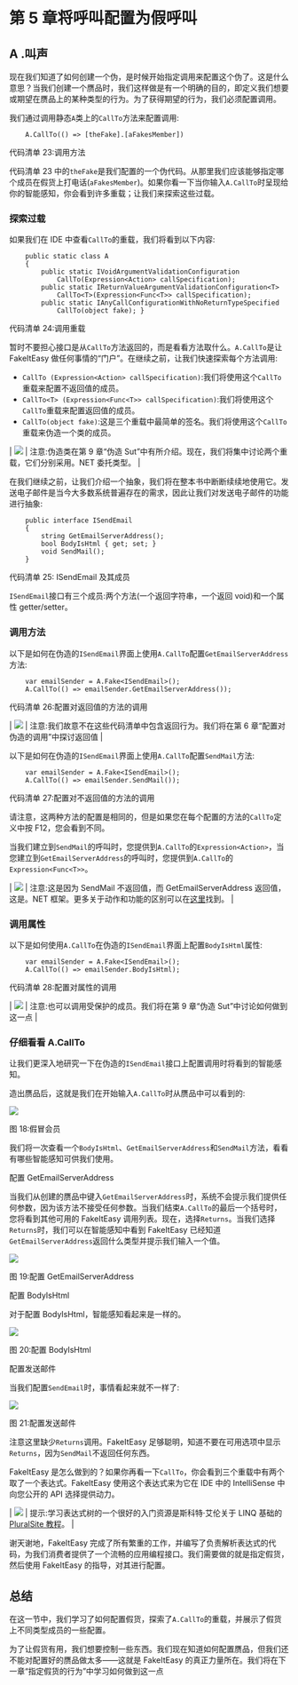# 第 5 章将呼叫配置为假呼叫

## A .叫声

现在我们知道了如何创建一个伪，是时候开始指定调用来配置这个伪了。这是什么意思？当我们创建一个赝品时，我们这样做是有一个明确的目的，即定义我们想要或期望在赝品上的某种类型的行为。为了获得期望的行为，我们必须配置调用。

我们通过调用静态`A`类上的`CallTo`方法来配置调用:

```
    A.CallTo(() => [theFake].[aFakesMember])

```

代码清单 23:调用方法

代码清单 23 中的`theFake`是我们配置的一个伪代码。从那里我们应该能够指定哪个成员在假货上打电话(`aFakesMember`)。如果你看一下当你输入`A.CallTo`时呈现给你的智能感知，你会看到许多重载；让我们来探索这些过载。

### 探索过载

如果我们在 IDE 中查看`CallTo`的重载，我们将看到以下内容:

```
    public static class A
    {
        public static IVoidArgumentValidationConfiguration
            CallTo(Expression<Action> callSpecification);
        public static IReturnValueArgumentValidationConfiguration<T>
            CallTo<T>(Expression<Func<T>> callSpecification);
        public static IAnyCallConfigurationWithNoReturnTypeSpecified
            CallTo(object fake); }

```

代码清单 24:调用重载

暂时不要担心接口是从`CallTo`方法返回的，而是看看方法取什么。`A.CallTo`是让 FakeItEasy 做任何事情的“门户”。在继续之前，让我们快速探索每个方法调用:

*   `CallTo (Expression<Action> callSpecification)`:我们将使用这个`CallTo`重载来配置不返回值的成员。
*   `CallTo<T> (Expression<Func<T>> callSpecification)`:我们将使用这个`CallTo`重载来配置返回值的成员。
*   `CallTo(object fake)`:这是三个重载中最简单的签名。我们将使用这个`CallTo`重载来伪造一个类的成员。

| ![](../Images/note.png) | 注意:伪造类在第 9 章“伪造 Sut”中有所介绍。现在，我们将集中讨论两个重载，它们分别采用。NET 委托类型。 |

在我们继续之前，让我们介绍一个抽象，我们将在整本书中断断续续地使用它。发送电子邮件是当今大多数系统普遍存在的需求，因此让我们对发送电子邮件的功能进行抽象:

```
    public interface ISendEmail
    {   
        string GetEmailServerAddress();
        bool BodyIsHtml { get; set; }
        void SendMail();
    }

```

代码清单 25: ISendEmail 及其成员

`ISendEmail`接口有三个成员:两个方法(一个返回字符串，一个返回 void)和一个属性 getter/setter。

### 调用方法

以下是如何在伪造的`ISendEmail`界面上使用`A.CallTo`配置`GetEmailServerAddress`方法:

```
    var emailSender = A.Fake<ISendEmail>();
    A.CallTo(() => emailSender.GetEmailServerAddress());

```

代码清单 26:配置对返回值的方法的调用

| ![](../Images/note.png) | 注意:我们故意不在这些代码清单中包含返回行为。我们将在第 6 章“配置对伪造的调用”中探讨返回值 |

以下是如何在伪造的`ISendEmail`界面上使用`A.CallTo`配置`SendMail`方法:

```
    var emailSender = A.Fake<ISendEmail>();
    A.CallTo(() => emailSender.SendMail());

```

代码清单 27:配置对不返回值的方法的调用

请注意，这两种方法的配置是相同的，但是如果您在每个配置的方法的`CallTo`定义中按 F12，您会看到不同。

当我们建立到`SendMail`的呼叫时，您提供到`A.CallTo`的`Expression<Action>`，当您建立到`GetEmailServerAddress`的呼叫时，您提供到`A.CallTo`的`Expression<Func<T>>`。

| ![](../Images/note.png) | 注意:这是因为 SendMail 不返回值，而 GetEmailServerAddress 返回值，这是。NET 框架。更多关于动作<t>和功能<t>的区别可以在[这里](http://stackoverflow.com/questions/4317479/func-vs-action-vs-predicate)找到。</t></t> |

### 调用属性

以下是如何使用`A.CallTo`在伪造的`ISendEmail`界面上配置`BodyIsHtml`属性:

```
    var emailSender = A.Fake<ISendEmail>();
    A.CallTo(() => emailSender.BodyIsHtml);

```

代码清单 28:配置对属性的调用

| ![](../Images/note.png) | 注意:也可以调用受保护的成员。我们将在第 9 章“伪造 Sut”中讨论如何做到这一点 |

### 仔细看看 A.CallTo

让我们更深入地研究一下在伪造的`ISendEmail`接口上配置调用时将看到的智能感知。

造出赝品后，这就是我们在开始输入`A.CallTo`时从赝品中可以看到的:

![](../Images/image023.jpg)

图 18:假冒会员

我们将一次查看一个`BodyIsHtml`、`GetEmailServerAddress`和`SendMail`方法，看看有哪些智能感知可供我们使用。

配置 GetEmailServerAddress

当我们从创建的赝品中键入`GetEmailServerAddress`时，系统不会提示我们提供任何参数，因为该方法不接受任何参数。当我们结束`A.CallTo`的最后一个括号时，您将看到其他可用的 FakeItEasy 调用列表。现在，选择`Returns`。当我们选择`Returns`时，我们可以在智能感知中看到 FakeItEasy 已经知道`GetEmailServerAddress`返回什么类型并提示我们输入一个值。

![](../Images/image024.jpg)

图 19:配置 GetEmailServerAddress

配置 BodyIsHtml

对于配置 BodyIsHtml，智能感知看起来是一样的。

![](../Images/image025.jpg)

图 20:配置 BodyIsHtml

配置发送邮件

当我们配置`SendEmail`时，事情看起来就不一样了:

![](../Images/image026.png)

图 21:配置发送邮件

注意这里缺少`Returns`调用。FakeItEasy 足够聪明，知道不要在可用选项中显示`Returns`，因为`SendMail`不返回任何东西。

FakeItEasy 是怎么做到的？如果你再看一下`CallTo`，你会看到三个重载中有两个取了一个表达式。FakeItEasy 使用这个表达式来为它在 IDE 中的 IntelliSense 中向您公开的 API 选择提供动力。

| ![](../Images/tip.png) | 提示:学习表达式树的一个很好的入门资源是斯科特·艾伦关于 LINQ 基础的 [PluralSite 教程](http://www.pluralsight.com/courses/linq-fundamentals)。 |

谢天谢地，FakeItEasy 完成了所有繁重的工作，并编写了负责解析表达式的代码，为我们消费者提供了一个流畅的应用编程接口。我们需要做的就是指定假货，然后使用 FakeItEasy 的指导，对其进行配置。

## 总结

在这一节中，我们学习了如何配置假货，探索了`A.CallTo`的重载，并展示了假货上不同类型成员的一些配置。

为了让假货有用，我们想要控制一些东西。我们现在知道如何配置赝品，但我们还不能对配置好的赝品做太多——这就是 FakeItEasy 的真正力量所在。我们将在下一章“指定假货的行为”中学习如何做到这一点